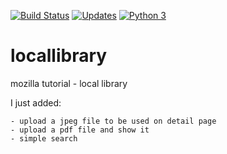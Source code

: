 [![Build Status](https://travis-ci.org/hpfn-d/locallibrary.svg?branch=master)](https://travis-ci.org/hpfn-d/locallibrary)
[![Updates](https://pyup.io/repos/github/hpfn/locallibrary/shield.svg)](https://pyup.io/repos/github/hpfn/locallibrary/)
[![Python 3](https://pyup.io/repos/github/hpfn/locallibrary/python-3-shield.svg)](https://pyup.io/repos/github/hpfn/locallibrary/)

# locallibrary
mozilla tutorial - local library

I just added:

    - upload a jpeg file to be used on detail page
    - upload a pdf file and show it
    - simple search
